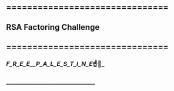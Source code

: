 ## ===============================
##    RSA Factoring Challenge
## ===============================
### ___F_R_E_E__P_A_L_E_S_T_I_N_E___☝👀_
### _______________________________
